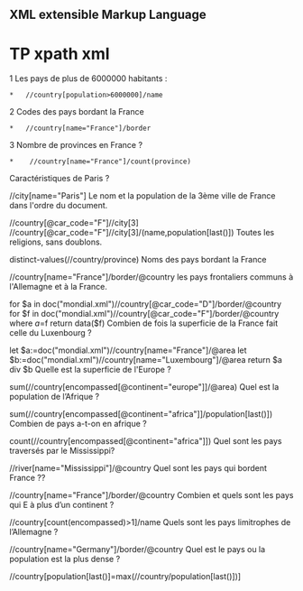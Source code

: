                                                                                                 
## XML extensible Markup Language

# TP xpath xml


1 Les pays de plus de 6000000 habitants :

    *   //country[population>6000000]/name

2 Codes des pays bordant la France

    *   //country[name="France"]/border


3 Nombre de provinces en France ?

    *    //country[name="France"]/count(province)




Caractéristiques de Paris ?

//city[name="Paris"]
Le nom et la population de la 3ème ville de France dans l'ordre du document.

//country[@car_code="F"]//city[3]
//country[@car_code="F"]//city[3]/(name,population[last()])
Toutes les religions, sans doublons.

distinct-values(//country/province)
Noms des pays bordant la France

//country[name="France"]/border/@country
les pays frontaliers communs à l'Allemagne et à la France.

for $a in doc("mondial.xml")//country[@car_code="D"]/border/@country
for $f in doc("mondial.xml")//country[@car_code="F"]/border/@country
where $a=$f return data($f)
Combien de fois la superficie de la France fait celle du Luxenbourg ?

let $a:=doc("mondial.xml")//country[name="France"]/@area let $b:=doc("mondial.xml")//country[name="Luxembourg"]/@area return $a div $b
Quelle est la superficie de l'Europe ?

sum(//country[encompassed[@continent="europe"]]/@area)
Quel est la population de l’Afrique ?

sum(//country[encompassed[@continent="africa"]]/population[last()])
Combien de pays a-t-on en afrique ?

count(//country[encompassed[@continent="africa"]])
Quel sont les pays traversés par le Mississippi?

//river[name="Mississippi"]/@country
Quel sont les pays qui bordent France ??

//country[name="France"]/border/@country
Combien et quels sont les pays qui E à plus d’un continent ?

//country[count(encompassed)>1]/name
Quels sont les pays limitrophes de l’Allemagne ?

//country[name="Germany"]/border/@country
Quel est le pays ou la population est la plus dense ?

//country[population[last()]=max(//country/population[last()])]
